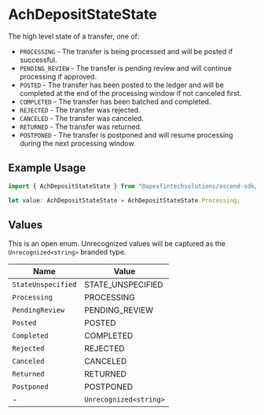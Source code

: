 # AchDepositStateState

The high level state of a transfer, one of:
- `PROCESSING` - The transfer is being processed and will be posted if successful.
- `PENDING_REVIEW` - The transfer is pending review and will continue processing if approved.
- `POSTED` - The transfer has been posted to the ledger and will be completed at the end of the processing window if not canceled first.
- `COMPLETED` - The transfer has been batched and completed.
- `REJECTED` - The transfer was rejected.
- `CANCELED` - The transfer was canceled.
- `RETURNED` - The transfer was returned.
- `POSTPONED` - The transfer is postponed and will resume processing during the next processing window.

## Example Usage

```typescript
import { AchDepositStateState } from "@apexfintechsolutions/ascend-sdk/models/components";

let value: AchDepositStateState = AchDepositStateState.Processing;
```

## Values

This is an open enum. Unrecognized values will be captured as the `Unrecognized<string>` branded type.

| Name                   | Value                  |
| ---------------------- | ---------------------- |
| `StateUnspecified`     | STATE_UNSPECIFIED      |
| `Processing`           | PROCESSING             |
| `PendingReview`        | PENDING_REVIEW         |
| `Posted`               | POSTED                 |
| `Completed`            | COMPLETED              |
| `Rejected`             | REJECTED               |
| `Canceled`             | CANCELED               |
| `Returned`             | RETURNED               |
| `Postponed`            | POSTPONED              |
| -                      | `Unrecognized<string>` |